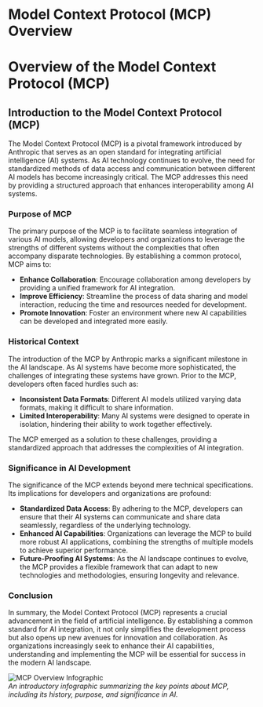 # Model Context Protocol (MCP) Overview

# Overview of the Model Context Protocol (MCP)
## Introduction to the Model Context Protocol (MCP)
The Model Context Protocol (MCP) is a pivotal framework introduced by Anthropic that serves as an open standard for integrating artificial intelligence (AI) systems. As AI technology continues to evolve, the need for standardized methods of data access and communication between different AI models has become increasingly critical. The MCP addresses this need by providing a structured approach that enhances interoperability among AI systems.

### Purpose of MCP
The primary purpose of the MCP is to facilitate seamless integration of various AI models, allowing developers and organizations to leverage the strengths of different systems without the complexities that often accompany disparate technologies. By establishing a common protocol, MCP aims to:
- **Enhance Collaboration**: Encourage collaboration among developers by providing a unified framework for AI integration.
- **Improve Efficiency**: Streamline the process of data sharing and model interaction, reducing the time and resources needed for development.
- **Promote Innovation**: Foster an environment where new AI capabilities can be developed and integrated more easily.

### Historical Context
The introduction of the MCP by Anthropic marks a significant milestone in the AI landscape. As AI systems have become more sophisticated, the challenges of integrating these systems have grown. Prior to the MCP, developers often faced hurdles such as:
- **Inconsistent Data Formats**: Different AI models utilized varying data formats, making it difficult to share information.
- **Limited Interoperability**: Many AI systems were designed to operate in isolation, hindering their ability to work together effectively.

The MCP emerged as a solution to these challenges, providing a standardized approach that addresses the complexities of AI integration.

### Significance in AI Development
The significance of the MCP extends beyond mere technical specifications. Its implications for developers and organizations are profound:
- **Standardized Data Access**: By adhering to the MCP, developers can ensure that their AI systems can communicate and share data seamlessly, regardless of the underlying technology.
- **Enhanced AI Capabilities**: Organizations can leverage the MCP to build more robust AI applications, combining the strengths of multiple models to achieve superior performance.
- **Future-Proofing AI Systems**: As the AI landscape continues to evolve, the MCP provides a flexible framework that can adapt to new technologies and methodologies, ensuring longevity and relevance.

### Conclusion
In summary, the Model Context Protocol (MCP) represents a crucial advancement in the field of artificial intelligence. By establishing a common standard for AI integration, it not only simplifies the development process but also opens up new avenues for innovation and collaboration. As organizations increasingly seek to enhance their AI capabilities, understanding and implementing the MCP will be essential for success in the modern AI landscape.

![MCP Overview Infographic](placeholder_for_visual)  
*An introductory infographic summarizing the key points about MCP, including its history, purpose, and significance in AI.*

